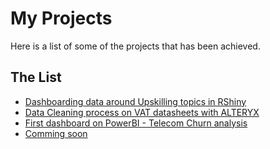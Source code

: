 # My Projects

Here is a list of some of the projects that has been achieved.

## The List

- [Dashboarding data around Upskilling topics in RShiny](https://github.com/ValentinTh/ValentinTh/tree/main/data-projects/RShiny)
- [Data Cleaning process on VAT datasheets with ALTERYX](https://github.com/ValentinTh/ValentinTh/tree/main/data-projects/Alteryx-VAT-Cleaning)
- [First dashboard on PowerBI - Telecom Churn analysis](https://github.com/ValentinTh/ValentinTh/tree/main/data-projects/PowerBI-TelcoChurn)
- [Comming soon]()
